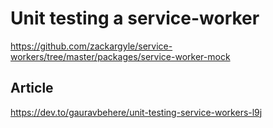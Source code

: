 # Unit testing a service-worker
https://github.com/zackargyle/service-workers/tree/master/packages/service-worker-mock
## Article
https://dev.to/gauravbehere/unit-testing-service-workers-l9j